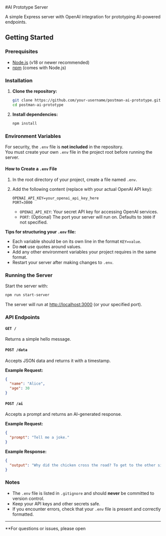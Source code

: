 #AI Prototype Server

A simple Express server with OpenAI integration for prototyping AI-powered endpoints.

## Getting Started

### Prerequisites

- [Node.js](https://nodejs.org/) (v18 or newer recommended)
- [npm](https://www.npmjs.com/) (comes with Node.js)

### Installation

1. **Clone the repository:**

   ```bash
   git clone https://github.com/your-username/postman-ai-prototype.git
   cd postman-ai-prototype
   ```

2. **Install dependencies:**
   ```bash
   npm install
   ```

### Environment Variables

For security, the `.env` file is **not included** in the repository.  
You must create your own `.env` file in the project root before running the server.

#### How to Create a `.env` File

1. In the root directory of your project, create a file named `.env`.

2. Add the following content (replace with your actual OpenAI API key):

   ```
   OPENAI_API_KEY=your_openai_api_key_here
   PORT=3000
   ```

   - `OPENAI_API_KEY`: Your secret API key for accessing OpenAI services.
   - `PORT`: (Optional) The port your server will run on. Defaults to `3000` if not specified.

**Tips for structuring your `.env` file:**

- Each variable should be on its own line in the format `KEY=value`.
- Do **not** use quotes around values.
- Add any other environment variables your project requires in the same format.
- Restart your server after making changes to `.env`.

### Running the Server

Start the server with:

```bash
npm run start-server
```

The server will run at [http://localhost:3000](http://localhost:3000) (or your specified port).

### API Endpoints

#### `GET /`

Returns a simple hello message.

#### `POST /data`

Accepts JSON data and returns it with a timestamp.

**Example Request:**

```json
{
  "name": "Alice",
  "age": 30
}
```

#### `POST /ai`

Accepts a prompt and returns an AI-generated response.

**Example Request:**

```json
{
  "prompt": "Tell me a joke."
}
```

**Example Response:**

```json
{
  "output": "Why did the chicken cross the road? To get to the other side!"
}
```

### Notes

- The `.env` file is listed in `.gitignore` and should **never** be committed to version control.
- Keep your API keys and other secrets safe.
- If you encounter errors, check that your `.env` file is present and correctly formatted.

---

\*\*For questions or issues, please open
